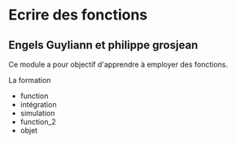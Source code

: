# Ecrire des fonctions
## Engels Guyliann et philippe grosjean

Ce module a pour objectif d'apprendre à employer des fonctions.

La formation 

- function 
- intégration
- simulation
- function_2
- objet
